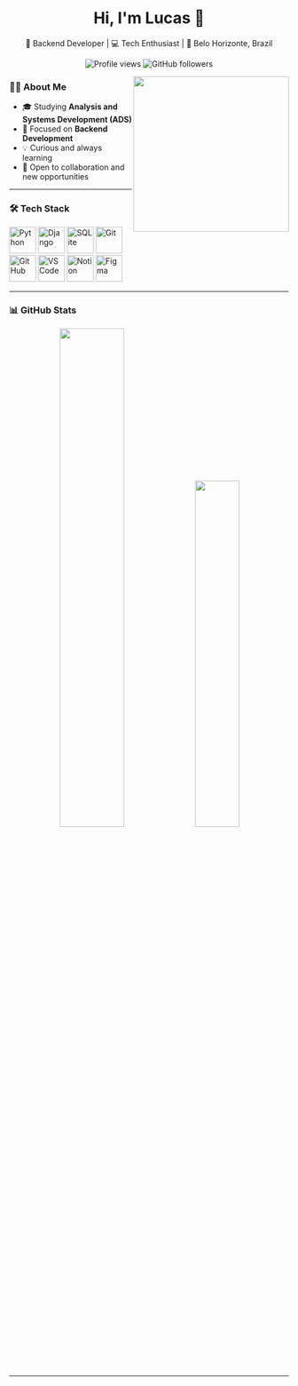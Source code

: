 <h1 align="center">Hi, I'm Lucas 👋</h1>
<p align="center">🚀 Backend Developer | 💻 Tech Enthusiast | 📍 Belo Horizonte, Brazil</p>

<p align="center">
  <img src="https://komarev.com/ghpvc/?username=eolkazin&color=000000" alt="Profile views" />
  <img src="https://img.shields.io/github/followers/eolkazin?label=Followers&style=social" alt="GitHub followers" />
</p>

<img src="https://raw.githubusercontent.com/MicaelliMedeiros/micaellimedeiros/master/image/computer-illustration.png" width="280px" align="right" />

### 👨‍💻 About Me

- 🎓 Studying **Analysis and Systems Development (ADS)**
- 🌱 Focused on **Backend Development**
- 💡 Curious and always learning
- 🤝 Open to collaboration and new opportunities

---

### 🛠️ Tech Stack

<p align="left">
  <img src="https://cdn.jsdelivr.net/gh/devicons/devicon/icons/python/python-original.svg" width="48" height="48" alt="Python" />
  <img src="https://cdn.jsdelivr.net/gh/devicons/devicon/icons/django/django-plain.svg" width="48" height="48" alt="Django" />
  <img src="https://cdn.jsdelivr.net/gh/devicons/devicon/icons/sqlite/sqlite-original.svg" width="48" height="48" alt="SQLite" />
  <img src="https://cdn.jsdelivr.net/gh/devicons/devicon/icons/git/git-original.svg" width="48" height="48" alt="Git" />
  <img src="https://cdn.jsdelivr.net/gh/devicons/devicon/icons/github/github-original.svg" width="48" height="48" alt="GitHub" />
  <img src="https://cdn.jsdelivr.net/gh/devicons/devicon/icons/vscode/vscode-original.svg" width="48" height="48" alt="VS Code" />
  <img src="https://cdn.jsdelivr.net/gh/devicons/devicon/icons/notion/notion-original.svg" width="48" height="48" alt="Notion" />
  <img src="https://cdn.jsdelivr.net/gh/devicons/devicon/icons/figma/figma-original.svg" width="48" height="48" alt="Figma" />
</p>

---

### 📊 GitHub Stats

<p align="center">
  <img src="https://github-readme-stats.vercel.app/api?username=eolkazin&show_icons=true&theme=radical&hide_border=true" width="48%" />
  <img src="https://github-readme-stats.vercel.app/api/top-langs/?username=eolkazin&layout=compact&theme=radical&hide_border=true" width="40%" />
</p>

---
